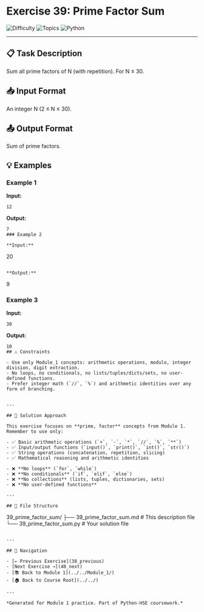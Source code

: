 # Exercise 39: Prime Factor Sum

![Difficulty](https://img.shields.io/badge/Difficulty-Module%201-green)
![Topics](https://img.shields.io/badge/Topics-prime%2C%20factor-blue)
![Python](https://img.shields.io/badge/Python-Module%201%20Concepts-yellow)

---

## 📋 Task Description

Sum all prime factors of N (with repetition). For N ≤ 30.
## 📥 Input Format

An integer N (2 ≤ N ≤ 30).
## 📤 Output Format

Sum of prime factors.
## 💡 Examples

### Example 1

**Input:**
```
12
```

**Output:**
```
7
### Example 2

**Input:**
```
20
```

**Output:**
```
9
### Example 3

**Input:**
```
30
```

**Output:**
```
10
## ⚠️ Constraints

- Use only Module_1 concepts: arithmetic operations, modulo, integer division, digit extraction.
- No loops, no conditionals, no lists/tuples/dicts/sets, no user-defined functions.
- Prefer integer math (`//`, `%`) and arithmetic identities over any form of branching.


---

## 🎯 Solution Approach

This exercise focuses on **prime, factor** concepts from Module 1. Remember to use only:

- ✅ Basic arithmetic operations (`+`, `-`, `*`, `//`, `%`, `**`)
- ✅ Input/output functions (`input()`, `print()`, `int()`, `str()`)
- ✅ String operations (concatenation, repetition, slicing)
- ✅ Mathematical reasoning and arithmetic identities

- ❌ **No loops** (`for`, `while`)
- ❌ **No conditionals** (`if`, `elif`, `else`)
- ❌ **No collections** (lists, tuples, dictionaries, sets)
- ❌ **No user-defined functions**

---

## 📁 File Structure
```
39_prime_factor_sum/
├── 39_prime_factor_sum.md     # This description file
└── 39_prime_factor_sum.py     # Your solution file
```

---

## 🔗 Navigation

- [← Previous Exercise](38_previous) 
- [Next Exercise →](40_next)
- [📚 Back to Module 1](../../Module_1/)
- [🏠 Back to Course Root](../../)

---

*Generated for Module 1 practice. Part of Python-HSE coursework.*
